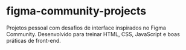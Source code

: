 # figma-community-projects
Projetos pessoal com desafios de interface inspirados no Figma Community. Desenvolvido para treinar HTML, CSS, JavaScript e boas práticas de front-end.
